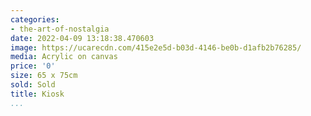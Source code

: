 ```yaml
---
categories:
- the-art-of-nostalgia
date: 2022-04-09 13:18:38.470603
image: https://ucarecdn.com/415e2e5d-b03d-4146-be0b-d1afb2b76285/
media: Acrylic on canvas
price: '0'
size: 65 x 75cm
sold: Sold
title: Kiosk
...
```

